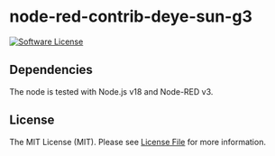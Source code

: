 # node-red-contrib-deye-sun-g3

[![Software License][ico-license]](LICENSE.md)

## Dependencies

The node is tested with Node.js v18 and Node-RED v3.

## License

The MIT License (MIT). Please see [License File](LICENSE.md) for more information.

[ico-license]: https://img.shields.io/badge/license-MIT-brightgreen.svg?style=flat-square
